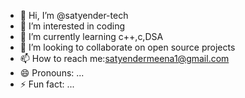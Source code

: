 - 👋 Hi, I’m @satyender-tech
- 👀 I’m interested in coding
- 🌱 I’m currently learning  c++,c,DSA
- 💞️ I’m looking to collaborate on open source projects
- 📫 How to reach me:satyendermeena1@gmail.com
- 😄 Pronouns: ...
- ⚡ Fun fact: ...

<!---
satyender-tech/satyender-tech is a ✨ special ✨ repository because its `README.md` (this file) appears on your GitHub profile.
You can click the Preview link to take a look at your changes.
--->
